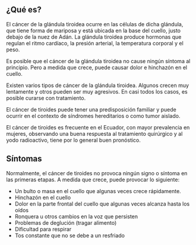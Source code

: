 ﻿## ¿Qué es?

El cáncer de la glándula tiroidea ocurre en las células de dicha glándula, que tiene forma de mariposa y está ubicada en la base del cuello, justo debajo de la nuez de Adán. La glándula tiroidea produce hormonas que regulan el ritmo cardíaco, la presión arterial, la temperatura corporal y el peso.

Es posible que el cáncer de la glándula tiroidea no cause ningún síntoma al principio. Pero a medida que crece, puede causar dolor e hinchazón en el cuello.

Existen varios tipos de cáncer de la glándula tiroidea. Algunos crecen muy lentamente y otros pueden ser muy agresivos. En casi todos los casos, es posible curarse con tratamiento.

El cáncer de tiroides puede tener una predisposición familiar y puede ocurrir en el contexto de síndromes hereditarios o como tumor aislado.

El cáncer de tiroides es frecuente en el Ecuador, con mayor prevalencia en mujeres, observando una buena respuesta al tratamiento quirúrgico y al yodo radioactivo, tiene por lo general buen pronóstico.

## Síntomas
Normalmente, el cáncer de tiroides no provoca ningún signo o síntoma en las primeras etapas. A medida que crece, puede provocar lo siguiente:
-	Un bulto o masa en el cuello que algunas veces crece rápidamente.
-	Hinchazón en el cuello
-	Dolor en la parte frontal del cuello que algunas veces alcanza hasta los oídos
-	Ronquera u otros cambios en la voz que persisten
-	Problemas de deglución (tragar alimento)
-	Dificultad para respirar
-	Tos constante que no se debe a un resfriado

